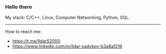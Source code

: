 ### Hello there

My stack: C/C++, Linux, Computer Networking, Python, SQL.

---

How to reach me: 

 - https://t.me/IldarS2000
 - https://www.linkedin.com/in/ildar-sadykov-b3a8a1216
